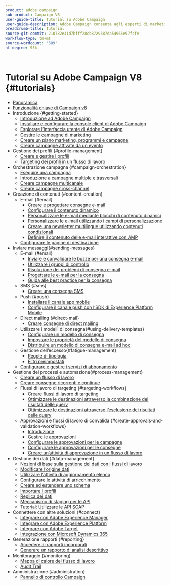 ```yaml
---
product: adobe campaign
sub-product: Campaign V8
user-guide-title: Tutorial su Adobe Campaign
user-guide-description: Adobe Campaign consente agli esperti di marketing di progettare esperienze cliente per diversi canali e fornisce un ambiente per l’orchestrazione visiva delle campagne, la gestione delle interazioni in tempo reale e l’esecuzione cross-channel.
breadcrumb-title: Tutorial
source-git-commit: 210782e41d7bfff28cb8729387da54965e97fcfe
workflow-type: tm+mt
source-wordcount: '389'
ht-degree: 95%

---
```



# Tutorial su Adobe Campaign V8 {#tutorials}

+ [Panoramica](/help/overview.md)
+ [Funzionalità chiave di Campaign v8](https://experienceleague.adobe.com/docs/campaign/campaign-v8/start/whats-new.html?lang=it)
+ Introduzione {#getting-started}
   + [Introduzione ad Adobe Campaign](/help/get-started/introduction-to-adobe-campaign.md)
   + [Installare e configurare la console client di Adobe Campaign](/help/get-started/install-and-set-up-the-adobe-campaign-client-console.md)
   + [Esplorare l’interfaccia utente di Adobe Campaign](/help/get-started/explore-the-adobe-campaign-user-interface.md)
   + [Gestire le campagne di marketing](/help/get-started/manage-marketing-campaigns.md)
   + [Creare un piano marketing, programmi e campagne](/help/get-started/create-a-marketing-plan-programs-and-campaigns.md)
   + [Creare campagne attivate da un evento](/help/get-started/create-event-triggered-campaigns.md)
+ Gestione dei profili {#profile-management}
   + [Creare e gestire i profili](/help/profile-management/create-and-manage-profiles.md)
   + [Targeting dei profili in un flusso di lavoro](/help/profile-management/target-profiles-in-a-workflow.md)
+ Orchestrazione campagna {#campaign-orchestration}
   + [Eseguire una campagna](/help/orchestrate-campaigns/execute-a-campaign.md)
   + [Introduzione a campagne multiple e trasversali](/help/orchestrate-campaigns/introduction-to-cross-and-multi-channel-campaigns.md)
   + [Creare campagne multicanale](/help/orchestrate-campaigns/multi-channel-campaigns.md)
   + [Creare campagne cross-channel](/help/orchestrate-campaigns/cross-channel-campaigns.md)
+ Creazione di contenuti {#content-creation}
   + E-mail {#email}
      + [Creare e progettare consegne e-mail](/help/content-creation/create-and-design-email-deliveries.md)
      + [Configurare il contenuto dinamico](/help/content-creation/configure-dynamic-content.md)
      + [Personalizzare le e-mail mediante blocchi di contenuto dinamici](/help/content-creation/personalize-using-dynamic-content-blocks.md)
      + [Personalizzare le e-mail utilizzando i campi di personalizzazione](/help/content-creation/personalize-emails-using-personalization-fields.md)
      + [Creare una newsletter multilingue utilizzando contenuti condizionali](/help/content-creation/create-a-multilingual-newsletter-using-conditional-content.md)
      + [Definire il contenuto delle e-mail interattive con AMP](/help/content-creation/design-interactive-email-content-with-amp.md)
   + [Configurare le pagine di destinazione](/help/content-creation/configure-landingpages.md)
+ Inviare messaggi{#sending-messages}
   + E-mail {#email}
      + [Inviare e convalidare le bozze per una consegna e-mail](/help/send-messages/email/send-and-validate-proofs.md)
      + [Utilizzare i gruppi di controllo](/help/send-messages/email/use-control-groups.md)
      + [Risoluzione dei problemi di consegna e-mail](/help/send-messages/email/troubleshoot-email-delivery-issues.md)
      + [Progettare le e-mail per la consegna](/help/send-messages/email/design-emails-for-deliverability.md)
      + [Guida alle best practice per la consegna](https://experienceleague.adobe.com/docs/deliverability-learn/deliverability-best-practice-guide/introduction.html?lang=it)
   + SMS {#sms}
      + [Creare una consegna SMS](/help/send-messages/mobile/create-an-sms-delivery.md)
   + Push {#push}
      + [Installare il canale app mobile](/help/send-messages/mobile/install-the-mobile-app.md)
      + [Configurare il canale push con l’SDK di Experience Platform Mobile](/help/send-messages/mobile/configure-push-using-aep-mobile-sdk.md)
   + Direct mailing {#direct-mail}
      + [Creare consegne di direct mailing](/help/send-messages/direct-mail/create-direct-mail-deliveries.md)
   + Utilizzare i modelli di consegna{#using-delivery-templates}
      + [Configurare un modello di consegna](/help/send-messages/use-delivery-templates/configure-a-delivery-template.md)
      + [Impostare le proprietà del modello di consegna](/help/send-messages/use-delivery-templates/set-delivery-template-properties.md)
      + [Distribuire un modello di consegna e-mail ad hoc](/help/send-messages/use-delivery-templates/deploy-ad-hoc-email-delivery-template.md)
   + Gestione dell’eccesso{#fatigue-management}
      + [Regole di tipologia](/help/send-messages/fatigue-management/typology-rules-for-fatigue-management.md)
      + [Filtri preimpostati](/help/send-messages/fatigue-management/fatigue-management-using-filters.md)
   + [Configurare e gestire i servizi di abbonamento](/help/send-messages/configure-and-manage-subscription-services.md)
+ Gestione dei processi e automazione{#process-management}
   + [Creare un flusso di lavoro](/help/process-management/create-a-workflow.md)
   + [Creare consegne ricorrenti e continue](/help/process-management/recurring-deliveries.md)
   + Flussi di lavoro di targeting {#targeting-workflows}
      + [Creare flussi di lavoro di targeting](/help/process-management/create-a-targeting-workflow.md)
      + [Ottimizzare le destinazioni attraverso la combinazione dei risultati delle query](/help/process-management/refine-targets-by-combining-query-results.md)
      + [Ottimizzare le destinazioni attraverso l’esclusione dei risultati delle query](/help/process-management/refine-targets-by-excluding-query-results.md)
   + Approvazioni e flussi di lavoro di convalida {#create-approvals-and-validation-workflows}
      + [Introduzione](/help/process-management/create-approvals-and-validation-workflows/create-approvals-and-validation-workflows-introduction.md)
      + [Gestire le approvazioni](/help/process-management/create-approvals-and-validation-workflows/manage-approvals.md)
      + [Configurare le approvazioni per le campagne](/help/process-management/create-approvals-and-validation-workflows/configure-approvals-for-campaigns.md)
      + [Configurare le approvazioni per le consegne](/help/process-management/create-approvals-and-validation-workflows/configure-approvals-for-deliveries.md)
      + [Creare un’attività di approvazione in un flusso di lavoro](/help/process-management/create-approvals-and-validation-workflows/create-approval-process-in-a-workflow.md)
+ Gestione dei dati {#data-management}
   + [Nozioni di base sulla gestione dei dati con i flussi di lavoro](/help/data-management/data-management-fundamentals.md)
   + [Modificare l’origine dati](/help/data-management/change-data-source.md)
   + [Utilizzare l’attività di aggiornamento elenco](/help/process-management/use-the-update-list-activity.md)
   + [Configurare le attività di arricchimento](/help/process-management/enrichment-activity.md)
   + [Creare ed estendere uno schema](/help/data-management/create-and-extend-a-schema.md)
   + [Importare i profili](/help/data-management/import-profiles.md)
   + [Replica dei dati](/help/data-management/data-replication.md)
   + [Meccanismo di staging per le API](/help/data-management/api-staging-mechanism.md)
   + [Tutorial: Utilizzare le API SOAP](https://experienceleague.adobe.com/docs/campaign-learn/use-soap-apis/introduction.html?lang=it)
+ Connettere con altre soluzioni {#connect}
   + [Integrare con Adobe Experience Manager](https://experienceleague.adobe.com/docs/campaign-learn/integrate-with-experience-manager/overview.html?lang=it)
   + [Integrare con Adobe Experience Platform](https://experienceleague.adobe.com/docs/campaign-learn/integrate-with-experience-platform/overview.html?lang=it)
   + [Integrare con Adobe Target](/help/connect/target-integration.md)
   + [Integrazione con Microsoft Dynamics 365](/help/connect/dynamics365-integration.md)
+ Generazione rapporti {#reporting}
   + [Accedere ai rapporti incorporati](/help/reporting/access-built-in-reports.md)
   + [Generare un rapporto di analisi descrittivo](/help/reporting/generate-a-descriptive-analysis-report.md)
+ Monitoraggio {#monitoring}
   + [Mappa di calore del flusso di lavoro](/help/monitoring/workflow-heatmap.md)
   + [Audit Trail](/help/monitoring/audit-trail.md)
+ Amministrazione {#administration}
   + [Pannello di controllo Campaign](https://experienceleague.adobe.com/docs/campaign-learn/control-panel/control-panel-overview.html?lang=it)
